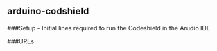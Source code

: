 ## arduino-codshield

###Setup - Initial lines required to run the Codeshield in the Arudio IDE

###URLs


